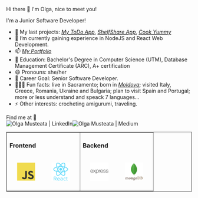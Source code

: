 Hi there 👋 I'm Olga, nice to meet you!

I'm a Junior Software Developer!

- 🔭 My last projects: *[My ToDo App](https://todos-app-sdr5.onrender.com/)*, *[ShelfShare App](https://shelf-share-app.onrender.com/)*, *[Cook Yummy](https://cookyummi.onrender.com/)*
- 🌱 I’m currently gaining experience in NodeJS and React Web Development.
- 📫 *[My Portfolio](https://my-resume-indol.vercel.app/)*
- 🧙 Education: Bachelor's Degree in Computer Science (UTM), Database Management Certificate (ARC), A+ certification 
- 😄 Pronouns: she/her
- 🎯 Career Goal: Senior Software Developer.
- 🕵🏻‍♂️ Fun facts: live in Sacramento; born in *[Moldova](https://moldova-republic.vercel.app/)*; visited Italy, Greece, Romania, Ukraine and Bulgaria; plan to visit Spain and Portugal; more or less understand and speack 7 languages...
- ⚡ Other interests: crocheting amigurumi, traveling.
  
Find me at 📝
<br/>
[<img align="left" alt="Olga Musteata | LinkedIn" height="30px" src="https://cdn-icons-png.flaticon.com/512/145/145807.png"/>][linkedin]
[<img align="left" alt="Olga Musteata | Medium" height="30px" src="https://user-images.githubusercontent.com/51720084/192867359-5ef9a19d-fff1-483f-b1b0-388c37a2a406.png"/>][medium]
<br/>


[linkedin]: https://www.linkedin.com/in/olga-musteata-293b10214/
[medium]: https://github.com/koral14/

<table width="100%" border="1"><tr><td valign="top">

### Frontend  
<div>  
<img style="margin: 20px" src="images/javascript-original.svg" alt="JavaScript" height="50" />   
<img style="margin: 20px" src="images/react-original-wordmark.svg" alt="React" height="50" /> 
</div>

</td><td valign="top">

### Backend  
<div>  
<img style="margin: 20px" src="images/express-original-wordmark.svg" alt="Express.js" height="50" />  
<img style="margin: 20px" src="images/mongodb-original-wordmark.svg" alt="MongoDB" height="50" />     
</div>

</td></tr></table>
